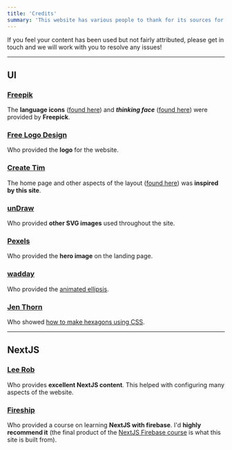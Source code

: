 ```yaml
---
title: 'Credits'
summary: 'This website has various people to thank for its sources for information and content. We are grateful to them all for aiding the creation of Symput.'
---
```


If you feel your content has been used but not fairly attributed, please get in touch and we will work with you to resolve any issues!

---

## UI

### [Freepik](https://www.freepik.com/)

The **language icons** ([found here](https://www.flaticon.com/search?word=countries%20flags)) and **_thinking face_** ([found here](https://www.flaticon.com/search?word=thinking)) were provided by **Freepick**.

### [Free Logo Design](https://www.freelogodesign.org/)

Who provided the **logo** for the website.

### [Create Tim](https://www.creative-tim.com/)

The home page and other aspects of the layout ([found here](https://www.creative-tim.com/learning-lab/tailwind-starter-kit/presentation)) was **inspired by this site**.

### [unDraw](https://undraw.co/)

Who provided **other SVG images** used throughout the site.

### [Pexels](https://www.pexels.com/)

Who provided the **hero image** on the landing page.

### [wadday](https://tailwindcomponents.com/u/wadday)

Who provided the [animated ellipsis](https://tailwindcomponents.com/component/animated-ellipsis).

### [Jen Thorn](https://medium.com/@jenthorn_)

Who showed [how to make hexagons using CSS](https://medium.com/@jenthorn_/how-to-make-a-hexagon-in-css-8ee61d5ebae5).

---

## NextJS

### [Lee Rob](https://leerob.io/)

Who provides **excellent NextJS content**. This helped with configuring many aspects of the website.

### [Fireship](https://fireship.io/)

Who provided a course on learning **NextJS with firebase**. I'd **highly recommend it** (the final product of the [NextJS Firebase course](https://fireship.io/courses/react-next-firebase/) is what this site is built from).
